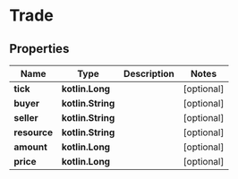 
# Trade

## Properties
Name | Type | Description | Notes
------------ | ------------- | ------------- | -------------
**tick** | **kotlin.Long** |  |  [optional]
**buyer** | **kotlin.String** |  |  [optional]
**seller** | **kotlin.String** |  |  [optional]
**resource** | **kotlin.String** |  |  [optional]
**amount** | **kotlin.Long** |  |  [optional]
**price** | **kotlin.Long** |  |  [optional]



